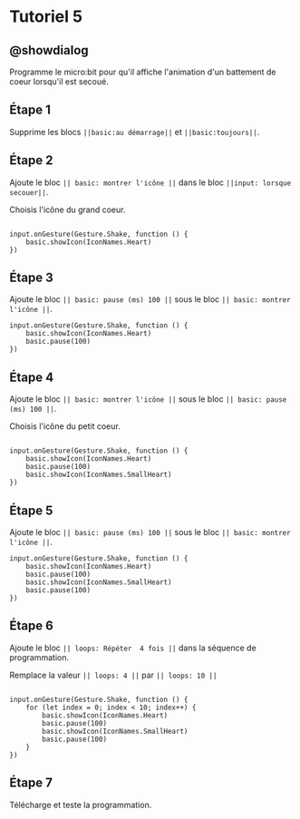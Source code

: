 # Tutoriel 5

## @showdialog

Programme le micro:bit pour qu'il affiche l'animation d'un battement de coeur lorsqu'il est secoué.

## Étape 1

Supprime les blocs ``||basic:au démarrage||`` et ``||basic:toujours||``.

## Étape 2

Ajoute le bloc ``|| basic: montrer l'icône ||`` dans le bloc ``||input: lorsque secouer||``.

Choisis l'icône du grand coeur.

```blocks

input.onGesture(Gesture.Shake, function () {
    basic.showIcon(IconNames.Heart)
})

```

## Étape 3

Ajoute le bloc ``|| basic: pause (ms) 100 ||`` sous le bloc ``|| basic: montrer l'icône ||``.


```blocks
input.onGesture(Gesture.Shake, function () {
    basic.showIcon(IconNames.Heart)
    basic.pause(100)
})

```

## Étape 4

Ajoute le bloc ``|| basic: montrer l'icône ||`` sous le bloc ``|| basic: pause (ms) 100 ||``.

Choisis l'icône du petit coeur.

```blocks

input.onGesture(Gesture.Shake, function () {
    basic.showIcon(IconNames.Heart)
    basic.pause(100)
    basic.showIcon(IconNames.SmallHeart)
})

```

## Étape 5

Ajoute le bloc ``|| basic: pause (ms) 100 ||`` sous le bloc ``|| basic: montrer l'icône ||``.


```blocks
input.onGesture(Gesture.Shake, function () {
    basic.showIcon(IconNames.Heart)
    basic.pause(100)
    basic.showIcon(IconNames.SmallHeart)
    basic.pause(100)
})

```

## Étape 6

Ajoute le bloc ``|| loops: Répéter  4 fois ||`` dans la séquence de programmation.

Remplace la valeur ``|| loops: 4 ||`` par ``|| loops: 10 ||``

```blocks

input.onGesture(Gesture.Shake, function () {
    for (let index = 0; index < 10; index++) {
        basic.showIcon(IconNames.Heart)
        basic.pause(100)
        basic.showIcon(IconNames.SmallHeart)
        basic.pause(100)
    }
})

```

## Étape 7

Télécharge et teste la programmation.